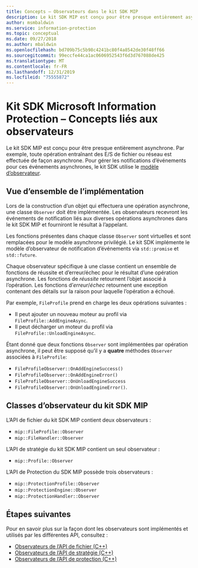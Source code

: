```yaml
---
title: Concepts – Observateurs dans le kit SDK MIP
description: Le kit SDK MIP est conçu pour être presque entièrement asynchrone. Cet article vous aidera à comprendre comment des observateurs sont implémentés et utilisés pour l’asynchronicité.
author: msmbaldwin
ms.service: information-protection
ms.topic: conceptual
ms.date: 09/27/2018
ms.author: mbaldwin
ms.openlocfilehash: bd709b75c5b98c4241bc80f4a8542de30f48ff66
ms.sourcegitcommit: 99eccfe44ca1ac0606952543f6d3d767088de425
ms.translationtype: MT
ms.contentlocale: fr-FR
ms.lasthandoff: 12/31/2019
ms.locfileid: "75555872"
---
```

# <a name="microsoft-information-protection-sdk---observer-concepts"></a>Kit SDK Microsoft Information Protection – Concepts liés aux observateurs

Le kit SDK MIP est conçu pour être presque entièrement asynchrone. Par exemple, toute opération entraînant des E/S de fichier ou réseau est effectuée de façon asynchrone. Pour gérer les notifications d’événements pour ces événements asynchrones, le kit SDK utilise le [modèle d’observateur](https://wikipedia.org/wiki/Observer_pattern). 

## <a name="implementation-overview"></a>Vue d’ensemble de l’implémentation

Lors de la construction d’un objet qui effectuera une opération asynchrone, une classe `Observer` doit être implémentée. Les observateurs recevront les événements de notification liés aux diverses opérations asynchrones dans le kit SDK MIP et fourniront le résultat à l’appelant.

Les fonctions présentes dans chaque classe `Observer` sont virtuelles et sont remplacées pour le modèle asynchrone privilégié. Le kit SDK implémente le modèle d’observateur de notification d’événements via `std::promise` et `std::future`.

Chaque observateur spécifique à une classe contient un ensemble de fonctions de réussite et d’erreur/échec pour le résultat d’une opération asynchrone. Les fonctions de *réussite* retournent l’objet associé à l’opération. Les fonctions d’*erreur*/*échec* retournent une exception contenant des détails sur la raison pour laquelle l’opération a échoué.

Par exemple, `FileProfile` prend en charge les deux opérations suivantes : 

- Il peut ajouter un nouveau moteur au profil via `FileProfile::AddEngineAsync`. 
- Il peut décharger un moteur du profil via `FileProfile::UnloadEngineAsync`.

Étant donné que deux fonctions `Observer` sont implémentées par opération asynchrone, il peut être supposé qu’il y a **quatre** méthodes `Observer` associées à `FileProfile`: 

- `FileProfileObserver::OnAddEngineSuccess()`
- `FileProfileObserver::OnAddEngineError()`
- `FileProfileObserver::OnUnloadEngineSuccess`
- `FileProfileObserver::OnUnloadEngineError()`. 

## <a name="mip-sdk-observer-classes"></a>Classes d’observateur du kit SDK MIP

L’API de fichier du kit SDK MIP contient deux observateurs :

* `mip::FileProfile::Observer`
* `mip::FileHandler::Observer`

L’API de stratégie du kit SDK MIP contient un seul observateur :

* `mip::Profile::Observer`

L’API de Protection du SDK MIP possède trois observateurs :

* `mip::ProtectionProfile::Observer`
* `mip::ProtectionEngine::Observer`
* `mip::ProtectionHandler::Observer`

## <a name="next-steps"></a>Étapes suivantes

Pour en savoir plus sur la façon dont les observateurs sont implémentés et utilisés par les différentes API, consultez :

* [Observateurs de l’API de fichier (C++)](concept-async-observers-file-cpp.md)
* [Observateurs de l’API de stratégie (C++)](concept-async-observers-policy-cpp.md)
* [Observateurs de l’API de protection (C++)](concept-async-observers-protection-cpp.md)
